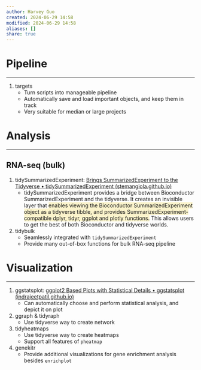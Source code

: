 ```yaml
---
author: Harvey Guo
created: 2024-06-29 14:58
modified: 2024-06-29 14:58
aliases: []
share: true
---
```

# Pipeline
---
1. targets
	- Turn scripts into manageable pipeline
	- Automatically save and load important objects, and keep them in track
	- Very suitable for median or large projects
# Analysis
---
## RNA-seq (bulk)
1. tidySummarizedExperiment: [Brings SummarizedExperiment to the Tidyverse • tidySummarizedExperiment (stemangiola.github.io)](https://stemangiola.github.io/tidySummarizedExperiment/)
	- tidySummarizedExperiment provides a bridge between Bioconductor SummarizedExperiment and the tidyverse. It creates an invisible layer that <span style="background:rgba(240, 200, 0, 0.2)">enables viewing the Bioconductor SummarizedExperiment object as a tidyverse tibble, and provides SummarizedExperiment-compatible dplyr, tidyr, ggplot and plotly functions.</span> This allows users to get the best of both Bioconductor and tidyverse worlds.
2. tidybulk
	- Seamlessly integrated with `tidySummarizedExperiment`
	- Provide many out-of-box functions for bulk RNA-seq pipeline
# Visualization
---
1. ggstatsplot: [ggplot2 Based Plots with Statistical Details • ggstatsplot (indrajeetpatil.github.io)](https://indrajeetpatil.github.io/ggstatsplot/index.html)
	- Can automatically choose and perform statistical analysis, and depict it on plot
2. ggraph & tidyraph
	- Use tidyverse way to create network
3. tidyheatmaps
	- Use tidyverse way to create heatmaps
	- Support all features of `pheatmap`
4. genekitr
	- Provide additional visualizations for gene enrichment analysis besides `enrichplot`
